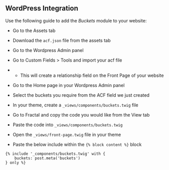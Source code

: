## WordPress Integration

Use the following guide to add the *Buckets* module to your website:

- Go to the Assets tab

- Download the `acf.json` file from the assets tab 

- Go to the Wordpress Admin panel

- Go to Custom Fields > Tools and import your acf file
- - This will create a relationship field on the Front Page of your website

- Go to the Home page in your Wordpress Admin panel

- Select the buckets you require from the ACF field we just created

- In your theme, create a `_views/components/buckets.twig` file

- Go to Fractal and copy the code you would like from the View tab

- Paste the code into `_views/components/buckets.twig`

- Open the `_views/front-page.twig` file in your theme

- Paste the below include within the `{% block content %}` block

```
{% include '_components/buckets.twig' with {
    buckets: post.meta('buckets')
} only %}
```